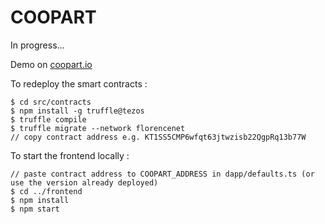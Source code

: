 # COOPART

In progress...

Demo on [coopart.io](https://coopart.io) 

To redeploy the smart contracts :
```
$ cd src/contracts
$ npm install -g truffle@tezos
$ truffle compile
$ truffle migrate --network florencenet
// copy contract address e.g. KT1SS5CMP6wfqt63jtwzisb22QgpRq13b77W
```

To start the frontend locally :
```
// paste contract address to COOPART_ADDRESS in dapp/defaults.ts (or use the version already deployed)
$ cd ../frontend
$ npm install
$ npm start
```